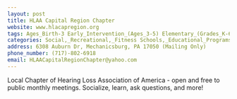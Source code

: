 ```yaml
---
layout: post
title: HLAA Capital Region Chapter
website: www.hlacapregion.org
tags: Ages_Birth-3 Early_Intervention_(Ages_3-5) Elementary_(Grades_K-6) Secondary_(Grades_7-12) Post_Secondary_(High_School_and_Beyond)
categories: Social,_Recreational,_Fitness Schools,_Educational_Programs,_Advocacy Accessibility,_Inclusion,_Safety,_Health
address: 6308 Auburn Dr, Mechanicsburg, PA 17050 (Mailing Only)
phone_number: (717)-802-6918
email: HLAACapitalRegionChapter@yahoo.com
---
```

Local Chapter of Hearing Loss Association of America - open and free to public monthly meetings. Socialize, learn, ask questions, and more!